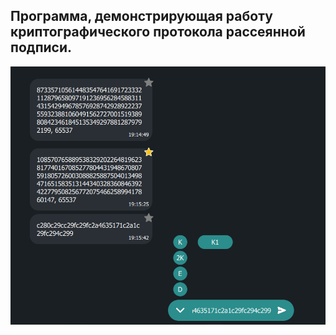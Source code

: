 ## Программа, демонстрирующая работу криптографического протокола рассеянной подписи.

![alt text](https://github.com/skilletfun/cryptosign/blob/main/screenshot.png?raw=true)
